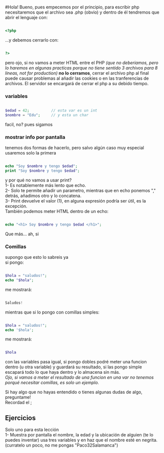 #Hola!
Bueno, pues empecemos por el principio, para escribir php necesitaremos que el archivo sea .php (obvio) y dentro de él tendremos que abrir el lenguaje con:

```php

<?php

```

...y debemos cerrarlo con:

```php

?>

```

pero ojo, si no vamos a meter HTML entre el PHP *(que no deberiamos, pero lo haremos en algunas practicas porque no tiene sentido 3 archivos para 8 lineas, not for production)* **no lo cerramos**, cerrar el archivo php al final puede causar problemas al añadir las cookies o en las tranferencias de archivos. El servidor se encargará de cerrar el php a su debido tiempo.  

### variables
```php

$edad = 42;          // esta var es un int
$nombre = "Edu";     // y esta un char

```
facil, no? pues sigamos

### mostrar info por pantalla

tenemos dos formas de hacerlo, pero salvo algún caso muy especial usaremos solo la primera

```php

echo "Soy $nombre y tengo $edad";
print "Soy $nombre y tengo $edad";

```

y por qué no vamos a usar print?  
1- Es notablemente más lento que echo.  
2- Solo te permite añadir un parametro, mientras que en echo ponemos "," detrás, añadimos otro y lo concatena.  
3- Print devuelve el valor (1), en alguna expresión podría ser útil, es la excepción.   
También podemos meter HTML dentro de un echo:
```php

echo "<h1> Soy $nombre y tengo $edad </h1>";

```

Que más... ah, si
### Comillas
supongo que esto lo sabreis ya  
si pongo:

```php

$hola = "saludos!";
echo "$hola";

```
me mostrará:

```php

Saludos!

```
mientras que si lo pongo con comillas simples:

```php

$hola = "saludos!";
echo '$hola';

```
me mostrará:

```php

$hola

```
con las variables pasa igual, si pongo dobles podré meter una funcion dentro (u otra variable) y guardará su resultado, si las pongo simple escapará todo lo que haya dentro y lo almacena sin más.  
*Ojo, si vamos a meter el resultado de una funcion en una var no tenemos porqué necesitar comillas, es solo un ejemplo.*  
  
Si hay algo que no hayas entendido o tienes algunas dudas de algo, preguntame!  
Recordad el ;
  
  
## Ejercicios
Solo uno para esta lección  
1- Muestra por pantalla el nombre, la edad y la ubicación de alguien (te lo puedes inventar) usa tres variables y en haz que el nombre esté en negrita. (curratelo un poco, no me pongas "Paco32Salamanca")